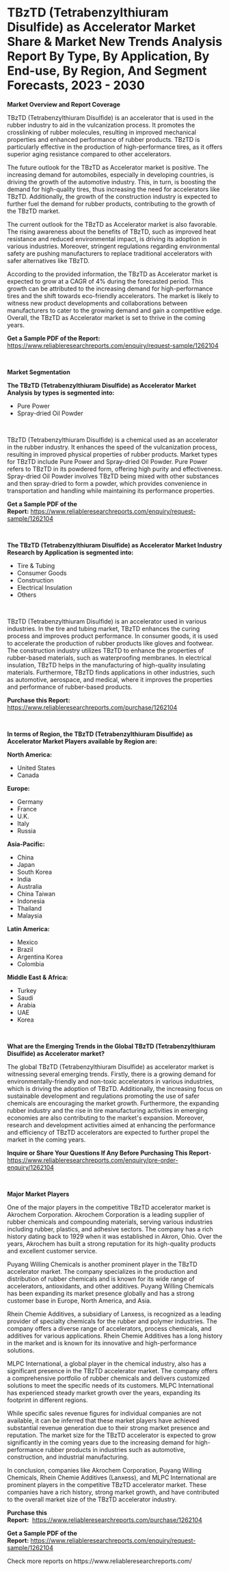 <p><h1>TBzTD (Tetrabenzylthiuram Disulfide) as Accelerator Market Share & Market New Trends Analysis Report By Type, By Application, By End-use, By Region, And Segment Forecasts, 2023 - 2030</h1></p><p><strong>Market Overview and Report Coverage</strong></p>
<p><p>TBzTD (Tetrabenzylthiuram Disulfide) is an accelerator that is used in the rubber industry to aid in the vulcanization process. It promotes the crosslinking of rubber molecules, resulting in improved mechanical properties and enhanced performance of rubber products. TBzTD is particularly effective in the production of high-performance tires, as it offers superior aging resistance compared to other accelerators.</p><p>The future outlook for the TBzTD as Accelerator market is positive. The increasing demand for automobiles, especially in developing countries, is driving the growth of the automotive industry. This, in turn, is boosting the demand for high-quality tires, thus increasing the need for accelerators like TBzTD. Additionally, the growth of the construction industry is expected to further fuel the demand for rubber products, contributing to the growth of the TBzTD market.</p><p>The current outlook for the TBzTD as Accelerator market is also favorable. The rising awareness about the benefits of TBzTD, such as improved heat resistance and reduced environmental impact, is driving its adoption in various industries. Moreover, stringent regulations regarding environmental safety are pushing manufacturers to replace traditional accelerators with safer alternatives like TBzTD.</p><p>According to the provided information, the TBzTD as Accelerator market is expected to grow at a CAGR of 4% during the forecasted period. This growth can be attributed to the increasing demand for high-performance tires and the shift towards eco-friendly accelerators. The market is likely to witness new product developments and collaborations between manufacturers to cater to the growing demand and gain a competitive edge. Overall, the TBzTD as Accelerator market is set to thrive in the coming years.</p></p>
<p><strong>Get a Sample PDF of the Report:</strong> <a href="https://www.reliableresearchreports.com/enquiry/request-sample/1262104">https://www.reliableresearchreports.com/enquiry/request-sample/1262104</a></p>
<p>&nbsp;</p>
<p><strong>Market Segmentation</strong></p>
<p><strong>The TBzTD (Tetrabenzylthiuram Disulfide) as Accelerator Market Analysis by types is segmented into:</strong></p>
<p><ul><li>Pure Power</li><li>Spray-dried Oil Powder</li></ul></p>
<p>&nbsp;</p>
<p><p>TBzTD (Tetrabenzylthiuram Disulfide) is a chemical used as an accelerator in the rubber industry. It enhances the speed of the vulcanization process, resulting in improved physical properties of rubber products. Market types for TBzTD include Pure Power and Spray-dried Oil Powder. Pure Power refers to TBzTD in its powdered form, offering high purity and effectiveness. Spray-dried Oil Powder involves TBzTD being mixed with other substances and then spray-dried to form a powder, which provides convenience in transportation and handling while maintaining its performance properties.</p></p>
<p><strong>Get a Sample PDF of the Report:</strong>&nbsp;<a href="https://www.reliableresearchreports.com/enquiry/request-sample/1262104">https://www.reliableresearchreports.com/enquiry/request-sample/1262104</a></p>
<p>&nbsp;</p>
<p><strong>The TBzTD (Tetrabenzylthiuram Disulfide) as Accelerator Market Industry Research by Application is segmented into:</strong></p>
<p><ul><li>Tire & Tubing</li><li>Consumer Goods</li><li>Construction</li><li>Electrical Insulation</li><li>Others</li></ul></p>
<p>&nbsp;</p>
<p><p>TBzTD (Tetrabenzylthiuram Disulfide) is an accelerator used in various industries. In the tire and tubing market, TBzTD enhances the curing process and improves product performance. In consumer goods, it is used to accelerate the production of rubber products like gloves and footwear. The construction industry utilizes TBzTD to enhance the properties of rubber-based materials, such as waterproofing membranes. In electrical insulation, TBzTD helps in the manufacturing of high-quality insulating materials. Furthermore, TBzTD finds applications in other industries, such as automotive, aerospace, and medical, where it improves the properties and performance of rubber-based products.</p></p>
<p><strong>Purchase this Report:</strong>&nbsp; <a href="https://www.reliableresearchreports.com/purchase/1262104">https://www.reliableresearchreports.com/purchase/1262104</a></p>
<p>&nbsp;</p>
<p><strong>In terms of Region, the TBzTD (Tetrabenzylthiuram Disulfide) as Accelerator Market Players available by Region are:</strong></p>
<p>
    <p> <strong> North America: </strong>
        <ul>
            <li>United States</li>
            <li>Canada</li>
        </ul>
        </p> 
    <p> <strong> Europe: </strong>
        <ul>
            <li>Germany</li>
            <li>France</li>
            <li>U.K.</li>
            <li>Italy</li>
            <li>Russia</li>
        </ul>
        </p> 
    <p> <strong> Asia-Pacific: </strong>
        <ul>
            <li>China</li>
            <li>Japan</li>
            <li>South Korea</li>
            <li>India</li>
            <li>Australia</li>
            <li>China Taiwan</li>
            <li>Indonesia</li>
            <li>Thailand</li>
            <li>Malaysia</li>
        </ul>
        </p> 
    <p> <strong> Latin America: </strong>
        <ul>
            <li>Mexico</li>
            <li>Brazil</li>
            <li>Argentina Korea</li>
            <li>Colombia</li>
        </ul>
        </p> 
    <p> <strong> Middle East & Africa: </strong>
        <ul>
            <li>Turkey</li>
            <li>Saudi</li>
            <li>Arabia</li>
            <li>UAE</li>
            <li>Korea</li>
        </ul>
    </p>
    </p>
<p>&nbsp;</p>
<p><strong>What are the Emerging Trends in the Global TBzTD (Tetrabenzylthiuram Disulfide) as Accelerator market?</strong></p>
<p><p>The global TBzTD (Tetrabenzylthiuram Disulfide) as accelerator market is witnessing several emerging trends. Firstly, there is a growing demand for environmentally-friendly and non-toxic accelerators in various industries, which is driving the adoption of TBzTD. Additionally, the increasing focus on sustainable development and regulations promoting the use of safer chemicals are encouraging the market growth. Furthermore, the expanding rubber industry and the rise in tire manufacturing activities in emerging economies are also contributing to the market's expansion. Moreover, research and development activities aimed at enhancing the performance and efficiency of TBzTD accelerators are expected to further propel the market in the coming years.</p></p>
<p><strong>Inquire or Share Your Questions If Any Before Purchasing This Report</strong>- <a href="https://www.reliableresearchreports.com/enquiry/pre-order-enquiry/1262104">https://www.reliableresearchreports.com/enquiry/pre-order-enquiry/1262104</a></p>
<p>&nbsp;</p>
<p><strong>Major Market Players</strong></p>
<p><p>One of the major players in the competitive TBzTD accelerator market is Akrochem Corporation. Akrochem Corporation is a leading supplier of rubber chemicals and compounding materials, serving various industries including rubber, plastics, and adhesive sectors. The company has a rich history dating back to 1929 when it was established in Akron, Ohio. Over the years, Akrochem has built a strong reputation for its high-quality products and excellent customer service.</p><p>Puyang Willing Chemicals is another prominent player in the TBzTD accelerator market. The company specializes in the production and distribution of rubber chemicals and is known for its wide range of accelerators, antioxidants, and other additives. Puyang Willing Chemicals has been expanding its market presence globally and has a strong customer base in Europe, North America, and Asia.</p><p>Rhein Chemie Additives, a subsidiary of Lanxess, is recognized as a leading provider of specialty chemicals for the rubber and polymer industries. The company offers a diverse range of accelerators, process chemicals, and additives for various applications. Rhein Chemie Additives has a long history in the market and is known for its innovative and high-performance solutions.</p><p>MLPC International, a global player in the chemical industry, also has a significant presence in the TBzTD accelerator market. The company offers a comprehensive portfolio of rubber chemicals and delivers customized solutions to meet the specific needs of its customers. MLPC International has experienced steady market growth over the years, expanding its footprint in different regions.</p><p>While specific sales revenue figures for individual companies are not available, it can be inferred that these market players have achieved substantial revenue generation due to their strong market presence and reputation. The market size for the TBzTD accelerator is expected to grow significantly in the coming years due to the increasing demand for high-performance rubber products in industries such as automotive, construction, and industrial manufacturing.</p><p>In conclusion, companies like Akrochem Corporation, Puyang Willing Chemicals, Rhein Chemie Additives (Lanxess), and MLPC International are prominent players in the competitive TBzTD accelerator market. These companies have a rich history, strong market growth, and have contributed to the overall market size of the TBzTD accelerator industry.</p></p>
<p><strong>Purchase this Report:</strong>&nbsp;&nbsp;<a href="https://www.reliableresearchreports.com/purchase/1262104">https://www.reliableresearchreports.com/purchase/1262104</a></p>
<p></p>
<p><strong>Get a Sample PDF of the Report:</strong>&nbsp;<a href="https://www.reliableresearchreports.com/enquiry/request-sample/1262104">https://www.reliableresearchreports.com/enquiry/request-sample/1262104</a></p>
<p>Check more reports on https://www.reliableresearchreports.com/</p>